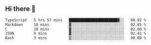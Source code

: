 ## Hi there 👋

 <!--START_SECTION:waka-->

```txt
TypeScript   5 hrs 57 mins   ██████████████████████▓░░   90.92 %
Markdown     10 mins         ▓░░░░░░░░░░░░░░░░░░░░░░░░   02.65 %
C            10 mins         ▓░░░░░░░░░░░░░░░░░░░░░░░░   02.60 %
JSON         9 mins          ▓░░░░░░░░░░░░░░░░░░░░░░░░   02.41 %
Bash         3 mins          ▒░░░░░░░░░░░░░░░░░░░░░░░░   00.80 %
```

<!--END_SECTION:waka-->

<!--
**ValentinRapp/ValentinRapp** is a ✨ _special_ ✨ repository because its `README.md` (this file) appears on your GitHub profile.

Here are some ideas to get you started:

- 🔭 I’m currently working on ...
- 🌱 I’m currently learning ...
- 👯 I’m looking to collaborate on ...
- 🤔 I’m looking for help with ...
- 💬 Ask me about ...
- 📫 How to reach me: ...
- 😄 Pronouns: ...
- ⚡ Fun fact: ...
-->
